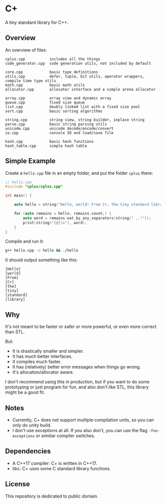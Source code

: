 # C+

A tiny standard library for C++.

## Overview

An overview of files:

~~~
cplus.cpp           includes all the things 
code_generator.cpp  code generation utils, not included by default

core.cpp            basic type definitions  
utils.cpp           defer, tuple, bit utils, operator wrappers, compile time type utils
math.cpp            basic math utils
allocator.cpp       allocator interface and a simple arena allocator

array.cpp           array view and dynamic array
queue.cpp           fixed size queue
list.cpp            doubly linked list with a fixed size pool
sort.cpp            basic sorting algorithms

string.cpp          string view, string builder, inplace string
parse.cpp           basic string parsing utils
unicode.cpp         unicode decode/encode/convert
io.cpp              console IO and load/save file

hash.cpp            basic hash functions
hash_table.cpp      simple hash table
~~~

## Simple Example

Create a `hello.cpp` file in an empty folder, and put the folder `cplus` there:

~~~ c++
// hello.cpp
#include "cplus/cplus.cpp"

int main() {

    auto hello = string("Hello, world! From C+, the tiny standard library.");

    for (auto remains = hello; remains.count;) {
        auto word = remains.eat_by_any_separators(string(" ,.!"));
        print(string("[@]\n"), word);
    }
}
~~~

Compile and run it:

~~~ sh
g++ hello.cpp -o hello && ./hello  
~~~

It should output something like this:
~~~
[Hello]
[world]
[From]
[C+]
[the]
[tiny]
[standard]
[library]
~~~

## Why

It's not meant to be faster or safer or more powerful, or even more correct than STL.

But:
- It is drastically smaller and simpler.
- It has much better interfaces.
- It compiles much faster.
- It has (relatively) better error messages when things go wrong.
- It's allocation/allocator aware. 

I don't recommend using this in production, but if you want to do some prototyping or just program for fun, and also don't like STL, this library might be a good fit. 

## Notes

- Currently, C+ does not support multiple compilation units, so you can only do unity build.
- I don't use exceptions at all. If you also don't, you can use the flag `-fno-exceptions` or similiar compiler switches.

## Dependencies

- A C++17 compiler: C+ is written in C++17.
- libc: C+ uses some C standard library functions.

## License

This repository is dedicated to public domain.

